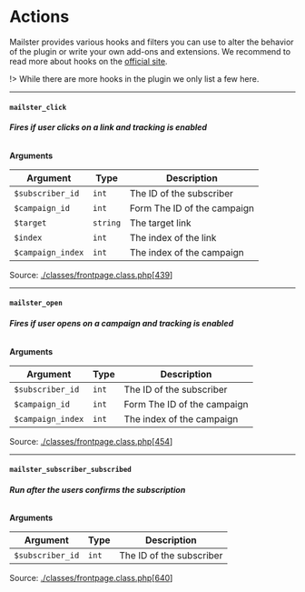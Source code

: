 # Actions
Mailster provides various hooks and filters you can use to alter the behavior of the plugin or write your own add-ons and extensions. We recommend to read more about hooks on the [official site](https://developer.wordpress.org/plugins/hooks/).

!>  While there are more hooks in the plugin we only list a few here.

<hr>

#### `mailster_click`

###### **Fires if user clicks on a link and tracking is enabled**

**Arguments**

Argument | Type | Description
-------- | ---- | -----------
`$subscriber_id` | `int` | The ID of the subscriber
`$campaign_id` | `int` | Form The ID of the campaign
`$target` | `string` | The target link
`$index` | `int` | The index of the link
`$campaign_index` | `int` | The index of the campaign

Source: [./classes/frontpage.class.php](https://github.com/evrpress/mailster/blob/3.3.0/./classes/frontpage.class.php)[[439](https://github.com/evrpress/mailster/blob/3.3.0/./classes/frontpage.class.php#L439-L448)]<br>

<hr>

#### `mailster_open`

###### **Fires if user opens on a campaign and tracking is enabled**

**Arguments**

Argument | Type | Description
-------- | ---- | -----------
`$subscriber_id` | `int` | The ID of the subscriber
`$campaign_id` | `int` | Form The ID of the campaign
`$campaign_index` | `int` | The index of the campaign

Source: [./classes/frontpage.class.php](https://github.com/evrpress/mailster/blob/3.3.0/./classes/frontpage.class.php)[[454](https://github.com/evrpress/mailster/blob/3.3.0/./classes/frontpage.class.php#L454-L461)]<br>

<hr>

#### `mailster_subscriber_subscribed`

###### **Run after the users confirms the subscription**

**Arguments**

Argument | Type | Description
-------- | ---- | -----------
`$subscriber_id` | `int` | The ID of the subscriber

Source: [./classes/frontpage.class.php](https://github.com/evrpress/mailster/blob/3.3.0/./classes/frontpage.class.php)[[640](https://github.com/evrpress/mailster/blob/3.3.0/./classes/frontpage.class.php#L640-L645)]<br>



